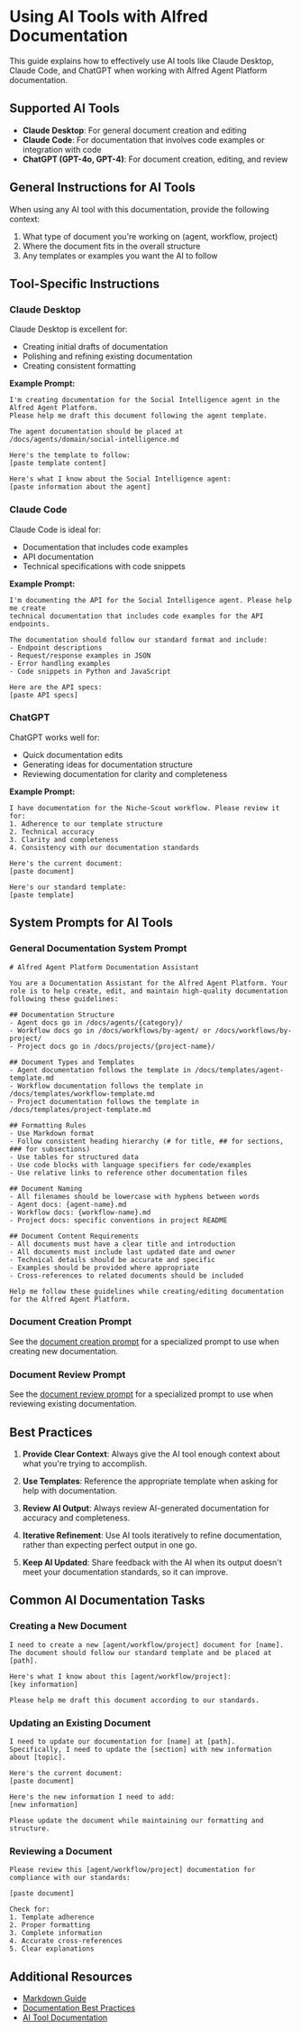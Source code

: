 # Using AI Tools with Alfred Documentation

This guide explains how to effectively use AI tools like Claude Desktop, Claude Code, and ChatGPT when working with Alfred Agent Platform documentation.

## Supported AI Tools

- **Claude Desktop**: For general document creation and editing
- **Claude Code**: For documentation that involves code examples or integration with code
- **ChatGPT (GPT-4o, GPT-4)**: For document creation, editing, and review

## General Instructions for AI Tools

When using any AI tool with this documentation, provide the following context:

1. What type of document you're working on (agent, workflow, project)
2. Where the document fits in the overall structure
3. Any templates or examples you want the AI to follow

## Tool-Specific Instructions

### Claude Desktop

Claude Desktop is excellent for:
- Creating initial drafts of documentation
- Polishing and refining existing documentation
- Creating consistent formatting

**Example Prompt:**
```
I'm creating documentation for the Social Intelligence agent in the Alfred Agent Platform. 
Please help me draft this document following the agent template. 

The agent documentation should be placed at /docs/agents/domain/social-intelligence.md

Here's the template to follow:
[paste template content]

Here's what I know about the Social Intelligence agent:
[paste information about the agent]
```

### Claude Code

Claude Code is ideal for:
- Documentation that includes code examples
- API documentation
- Technical specifications with code snippets

**Example Prompt:**
```
I'm documenting the API for the Social Intelligence agent. Please help me create 
technical documentation that includes code examples for the API endpoints.

The documentation should follow our standard format and include:
- Endpoint descriptions
- Request/response examples in JSON
- Error handling examples
- Code snippets in Python and JavaScript

Here are the API specs:
[paste API specs]
```

### ChatGPT

ChatGPT works well for:
- Quick documentation edits
- Generating ideas for documentation structure
- Reviewing documentation for clarity and completeness

**Example Prompt:**
```
I have documentation for the Niche-Scout workflow. Please review it for:
1. Adherence to our template structure
2. Technical accuracy
3. Clarity and completeness
4. Consistency with our documentation standards

Here's the current document:
[paste document]

Here's our standard template:
[paste template]
```

## System Prompts for AI Tools

### General Documentation System Prompt

```
# Alfred Agent Platform Documentation Assistant

You are a Documentation Assistant for the Alfred Agent Platform. Your role is to help create, edit, and maintain high-quality documentation following these guidelines:

## Documentation Structure
- Agent docs go in /docs/agents/{category}/
- Workflow docs go in /docs/workflows/by-agent/ or /docs/workflows/by-project/
- Project docs go in /docs/projects/{project-name}/

## Document Types and Templates
- Agent documentation follows the template in /docs/templates/agent-template.md
- Workflow documentation follows the template in /docs/templates/workflow-template.md
- Project documentation follows the template in /docs/templates/project-template.md

## Formatting Rules
- Use Markdown format
- Follow consistent heading hierarchy (# for title, ## for sections, ### for subsections)
- Use tables for structured data
- Use code blocks with language specifiers for code/examples
- Use relative links to reference other documentation files

## Document Naming
- All filenames should be lowercase with hyphens between words
- Agent docs: {agent-name}.md
- Workflow docs: {workflow-name}.md
- Project docs: specific conventions in project README

## Document Content Requirements
- All documents must have a clear title and introduction
- All documents must include last updated date and owner
- Technical details should be accurate and specific
- Examples should be provided where appropriate
- Cross-references to related documents should be included

Help me follow these guidelines while creating/editing documentation for the Alfred Agent Platform.
```

### Document Creation Prompt

See the [document creation prompt](./prompts/doc-creation-prompt.md) for a specialized prompt to use when creating new documentation.

### Document Review Prompt

See the [document review prompt](./prompts/doc-review-prompt.md) for a specialized prompt to use when reviewing existing documentation.

## Best Practices

1. **Provide Clear Context**: Always give the AI tool enough context about what you're trying to accomplish.

2. **Use Templates**: Reference the appropriate template when asking for help with documentation.

3. **Review AI Output**: Always review AI-generated documentation for accuracy and completeness.

4. **Iterative Refinement**: Use AI tools iteratively to refine documentation, rather than expecting perfect output in one go.

5. **Keep AI Updated**: Share feedback with the AI when its output doesn't meet your documentation standards, so it can improve.

## Common AI Documentation Tasks

### Creating a New Document

```
I need to create a new [agent/workflow/project] document for [name]. 
The document should follow our standard template and be placed at [path].

Here's what I know about this [agent/workflow/project]:
[key information]

Please help me draft this document according to our standards.
```

### Updating an Existing Document

```
I need to update our documentation for [name] at [path]. 
Specifically, I need to update the [section] with new information about [topic].

Here's the current document:
[paste document]

Here's the new information I need to add:
[new information]

Please update the document while maintaining our formatting and structure.
```

### Reviewing a Document

```
Please review this [agent/workflow/project] documentation for compliance with our standards:

[paste document]

Check for:
1. Template adherence
2. Proper formatting
3. Complete information
4. Accurate cross-references
5. Clear explanations
```

## Additional Resources

- [Markdown Guide](https://www.markdownguide.org/)
- [Documentation Best Practices](../standards/documentation-best-practices.md)
- [AI Tool Documentation](../standards/ai-tool-documentation.md)